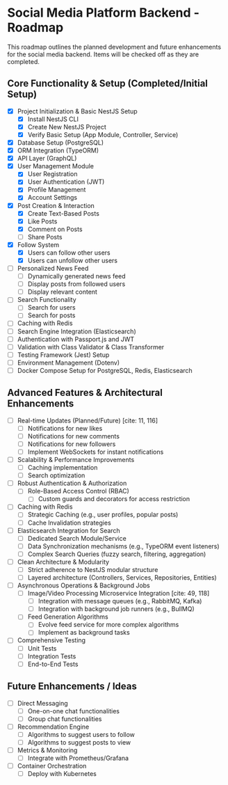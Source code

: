 # Social Media Platform Backend - Roadmap

This roadmap outlines the planned development and future enhancements for the social media backend. Items will be checked off as they are completed.

## Core Functionality & Setup (Completed/Initial Setup)

* [x] Project Initialization & Basic NestJS Setup
  * [x] Install NestJS CLI
  * [x] Create New NestJS Project
  * [x] Verify Basic Setup (App Module, Controller, Service)
* [X] Database Setup (PostgreSQL)
* [X] ORM Integration (TypeORM)
* [X] API Layer (GraphQL)
* [x] User Management Module
  * [x] User Registration
  * [x] User Authentication (JWT)
  * [x] Profile Management
  * [x] Account Settings
* [x] Post Creation & Interaction
  * [x] Create Text-Based Posts
  * [x] Like Posts
  * [x] Comment on Posts
  * [ ] Share Posts
* [x] Follow System
  * [x] Users can follow other users
  * [x] Users can unfollow other users
* [ ] Personalized News Feed
  * [ ] Dynamically generated news feed
  * [ ] Display posts from followed users
  * [ ] Display relevant content
* [ ] Search Functionality
  * [ ] Search for users
  * [ ] Search for posts
* [ ] Caching with Redis
* [ ] Search Engine Integration (Elasticsearch)
* [ ] Authentication with Passport.js and JWT
* [ ] Validation with Class Validator & Class Transformer
* [ ] Testing Framework (Jest) Setup
* [ ] Environment Management (Dotenv)
* [ ] Docker Compose Setup for PostgreSQL, Redis, Elasticsearch

## Advanced Features & Architectural Enhancements

* [ ] Real-time Updates (Planned/Future) [cite: 11, 116]
  * [ ] Notifications for new likes
  * [ ] Notifications for new comments
  * [ ] Notifications for new followers
  * [ ] Implement WebSockets for instant notifications
* [ ] Scalability & Performance Improvements
  * [ ] Caching implementation
  * [ ] Search optimization
* [ ] Robust Authentication & Authorization
  * [ ] Role-Based Access Control (RBAC)
    * [ ] Custom guards and decorators for access restriction
* [ ] Caching with Redis
  * [ ] Strategic Caching (e.g., user profiles, popular posts)
  * [ ] Cache Invalidation strategies
* [ ] Elasticsearch Integration for Search
  * [ ] Dedicated Search Module/Service
  * [ ] Data Synchronization mechanisms (e.g., TypeORM event listeners)
  * [ ] Complex Search Queries (fuzzy search, filtering, aggregation)
* [ ] Clean Architecture & Modularity
  * [ ] Strict adherence to NestJS modular structure
  * [ ] Layered architecture (Controllers, Services, Repositories, Entities)
* [ ] Asynchronous Operations & Background Jobs
  * [ ] Image/Video Processing Microservice Integration [cite: 49, 118]
    * [ ] Integration with message queues (e.g., RabbitMQ, Kafka)
    * [ ] Integration with background job runners (e.g., BullMQ)
  * [ ] Feed Generation Algorithms
    * [ ] Evolve feed service for more complex algorithms
    * [ ] Implement as background tasks
* [ ] Comprehensive Testing
  * [ ] Unit Tests
  * [ ] Integration Tests
  * [ ] End-to-End Tests

## Future Enhancements / Ideas

* [ ] Direct Messaging
  * [ ] One-on-one chat functionalities
  * [ ] Group chat functionalities
* [ ] Recommendation Engine
  * [ ] Algorithms to suggest users to follow
  * [ ] Algorithms to suggest posts to view
* [ ] Metrics & Monitoring
  * [ ] Integrate with Prometheus/Grafana
* [ ] Container Orchestration
  * [ ] Deploy with Kubernetes
